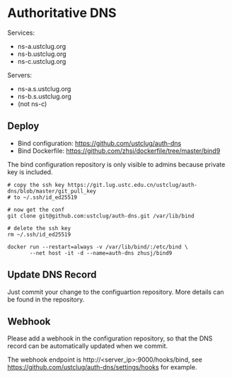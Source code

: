 # Authoritative DNS

Services:

* ns-a.ustclug.org
* ns-b.ustclug.org
* ns-c.ustclug.org

Servers:

* ns-a.s.ustclug.org
* ns-b.s.ustclug.org
* (not ns-c)

## Deploy

* Bind configuration:
  <https://github.com/ustclug/auth-dns>
* Bind Dockerfile:
  <https://github.com/zhsj/dockerfile/tree/master/bind9>

The bind configuration repository is only visible to admins because private key is
included.

```
# copy the ssh key https://git.lug.ustc.edu.cn/ustclug/auth-dns/blob/master/git_pull_key
# to ~/.ssh/id_ed25519

# now get the conf
git clone git@github.com:ustclug/auth-dns.git /var/lib/bind

# delete the ssh key
rm ~/.ssh/id_ed25519
```

```
docker run --restart=always -v /var/lib/bind/:/etc/bind \
       --net host -it -d --name=auth-dns zhusj/bind9
```

## Update DNS Record

Just commit your change to the configuartion repository.
More details can be found in the repository.

## Webhook

Please add a webhook in the configuration repository, so that the DNS record
can be automatically updated when we commit.

The webhook endpoint is http://&lt;server\_ip&gt;:9000/hooks/bind, see
<https://github.com/ustclug/auth-dns/settings/hooks> for example.
